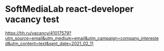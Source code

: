 # SoftMediaLab react-developer vacancy test

https://hh.ru/vacancy/41017579?utm_source=email&utm_medium=email&utm_campaign=company_interested&utm_content=text&sent_date=2021_02_11
